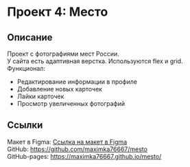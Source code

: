 # Проект 4: Место

## Описание

Проект с фотографиями мест России.  
У сайта есть адаптивная верстка. Используются flex и grid.  
Функционал:

- Редактирование информации в профиле
- Добавление новых карточек
- Лайки карточек
- Просмотр увеличенных фотографий

## Ссылки

Макет в Figma: [Ссылка на макет в Figma](https://www.figma.com/file/2cn9N9jSkmxD84oJik7xL7/JavaScript.-Sprint-4?node-id=0%3A1])  
GitHub: https://github.com/maximka76667/mesto  
GitHub-pages: https://maximka76667.github.io/mesto/
